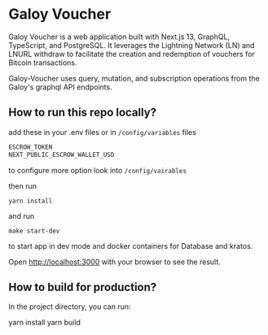 # Galoy Voucher

Galoy Voucher is a web application built with Next.js 13, GraphQL, TypeScript, and PostgreSQL. It leverages the Lightning Network (LN) and LNURL withdraw to facilitate the creation and redemption of vouchers for Bitcoin transactions.

Galoy-Voucher uses query, mutation, and subscription operations from the Galoy's graphql API endpoints.
## How to run this repo locally?
add these in your .env files or in `/config/variables` files 
```bash
ESCROW_TOKEN
NEXT_PUBLIC_ESCROW_WALLET_USD
```
to configure more option look into `/config/vairables `

then run 
```
yarn install
```
and run 
```
make start-dev
```
to start app in dev mode and docker containers for Database and kratos.





Open [http://localhost:3000](http://localhost:3000) with your browser to see the result.

## How to build for production?
In the project directory, you can run:

yarn install
yarn build